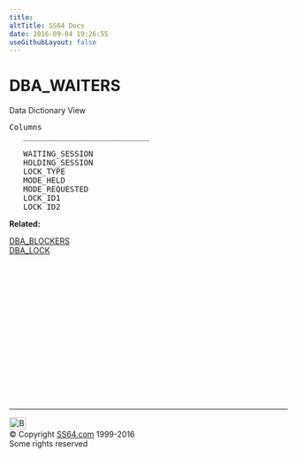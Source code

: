 ```yaml
---
title:
altTitle: SS64 Docs
date: 2016-09-04 19:26:55
useGithubLayout: false
---
```

<!-- #BeginLibraryItem "/Library/head_orad.lbi" --><!-- #EndLibraryItem --><h1>DBA_WAITERS </h1><p> Data Dictionary View </p> 
 
<pre>Columns
   ___________________________
 
   WAITING_SESSION
   HOLDING_SESSION
   LOCK_TYPE
   MODE_HELD
   MODE_REQUESTED
   LOCK_ID1
   LOCK_ID2</pre>
<p><b>Related:</b></p>
<p><a href="DBA_BLOCKERS.html">DBA_BLOCKERS<br>
</a><a href="DBA_LOCK.html">DBA_LOCK</a></p><!-- #BeginLibraryItem "/Library/foot_orad.lbi" --><p>
<!-- oracle-footer -->
<ins class="adsbygoogle" style="display:inline-block;width:300px;height:250px" data-ad-client="ca-pub-6140977852749469" data-ad-slot="4275490898"></ins>
<script>
(adsbygoogle = window.adsbygoogle || []).push({});
</script></p>
<hr>
<div id="bl" class="footer"><a href="DBA_WAITERS.html#"><img src="../images/top.png" width="30" height="22" alt="Back to the Top"></a></div>
<div id="br" class="footer, tagline">© Copyright <a href="http://ss64.com/">SS64.com</a> 1999-2016<br>
Some rights reserved</div>
<!-- #EndLibraryItem -->

